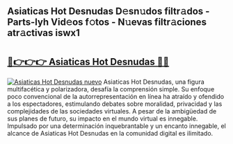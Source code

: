 ## Asiaticas Hot Desnudas D𝚎sn𝚞dos filtr𝚊dos - Parts-lyh Vid𝚎os f𝚘tos - N𝚞evas filtr𝚊ciones atr𝚊ctivas iswx1

# <h2><a href="http://mb1i2o7.tromn.icu/?c=Asiaticas+Hot+Desnudas">🔗👉👉👉 Asiaticas Hot Desnudas 🔗🔗</a></h2>

[![Asiaticas Hot Desnudas nuevo](https://i.imgur.com/pEAQMta.gif)](http://mb1i2o7.tromn.icu/?c=Asiaticas+Hot+Desnudas)
Asiaticas Hot Desnudas, una figura multifacética y polarizadora, desafía la comprensión simple. Su enfoque poco convencional de la autorrepresentación en línea ha atraído y ofendido a los espectadores, estimulando debates sobre moralidad, privacidad y las complejidades de las sociedades virtuales. A pesar de la ambigüedad de sus planes de futuro, su impacto en el mundo virtual es innegable. Impulsado por una determinación inquebrantable y un encanto innegable, el alcance de Asiaticas Hot Desnudas en la comunidad digital es ilimitado.
